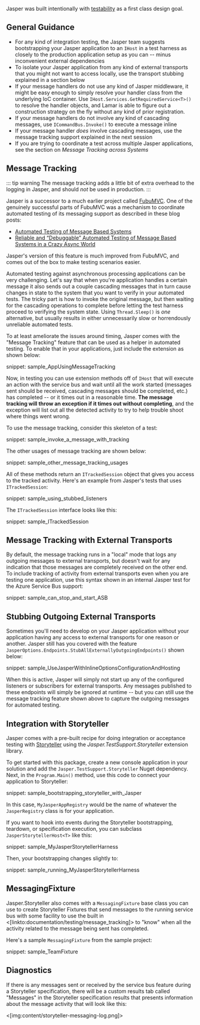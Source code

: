 <!--title:Automated Testing Support-->

Jasper was built intentionally with [testability](https://en.wikipedia.org/wiki/Software_testability) as a first class design goal.

## General Guidance

* For any kind of integration testing, the Jasper team suggests bootstrapping your Jasper application to an `IHost` in
  a test harness as closely to the production application setup as you can -- minus inconvenient external dependencies
* To isolate your Jasper application from any kind of external transports that you might not want to access locally, use the
  transport stubbing explained in a section below
* If your message handlers do not use any kind of Jasper middleware, it might be easy enough to simply resolve your handler class from the underlying IoC container. Use `IHost.Services.GetRequiredService<T>()` to resolve the handler objects, and Lamar is able to figure out a construction strategy on the fly without any kind of prior registration.
* If your message handlers do not involve any kind of cascading messages, use `ICommandBus.Invoke()` to execute a message inline
* If your message handler *does* involve cascading messages, use the message tracking support explained in the next session
* If you are trying to coordinate a test across multiple Jasper applications, see the section on *Message Tracking across Systems*





## Message Tracking

::: tip warning
The message tracking adds a little bit of extra overhead to the logging in Jasper, and should *not* be used
in production.
:::

Jasper is a successor to a much earlier project called [FubuMVC](https://fubumvc.github.io). One of the genuinely successful
parts of FubuMVC was a mechanism to coordinate automated testing of its messaging support as described in these blog posts:

* [Automated Testing of Message Based Systems](https://jeremydmiller.com/2016/05/16/automated-testing-of-message-based-systems/)
* [Reliable and “Debuggable” Automated Testing of Message Based Systems in a Crazy Async World](https://jeremydmiller.com/2016/05/17/reliable-and-debuggable-automated-testing-of-message-based-systems-in-a-crazy-async-world/)

Jasper's version of this feature is much improved from FubuMVC, and comes out of the box to make testing scenarios easier.


Automated testing against asynchronous processing applications can be very challenging. Let's say that when you're application handles a certain message it also sends out a couple cascading messages that in turn cause changes in state to the system
that you want to verify in your automated tests. The tricky part is how to invoke the original message, but then waiting for the cascading operations to complete before letting the test harness proceed to verifying the system state. Using `Thread.Sleep()` is *one* alternative, but usually results in either unnecessarily slow or horrendously unreliable automated
tests.

To at least ameliorate the issues around timing, Jasper comes with the "Message Tracking" feature that can be used as a helper in automated testing. To enable that in your applications, just include the extension as shown below:

snippet: sample_AppUsingMessageTracking


Now, in testing you can use extension methods off of `IHost` that will execute an action with the service bus and 
wait until all the work started (messages sent should be received, cascading messages should be completed, etc.) has completed --
or it times out in a reasonable time. **The message tracking will throw an exception if it times out without completing**, and the exception will list out all the detected activity to try to help trouble shoot where things went wrong.

To use the message tracking, consider this skeleton of a test:

snippet: sample_invoke_a_message_with_tracking

The other usages of message tracking are shown below:

snippet: sample_other_message_tracking_usages

All of these methods return an `ITrackedSession` object that gives you access to the tracked activity. Here's an example from Jasper's tests that uses `ITrackedSession`:

snippet: sample_using_stubbed_listeners

The `ITrackedSession` interface looks like this:

snippet: sample_ITrackedSession


## Message Tracking with External Transports

By default, the message tracking runs in a "local" mode that logs any outgoing messages to external transports, but doesn't wait for 
any indication that those messages are completely received on the other end. To include tracking of activity from external transports
even when you are testing one application, use this syntax shown in an internal Jasper test for the Azure Service Bus support:

snippet: sample_can_stop_and_start_ASB



## Stubbing Outgoing External Transports

Sometimes you'll need to develop on your Jasper application without your application having any access to external transports for one reason or another. Jasper still has you covered with the feature `JasperOptions.Endpoints.StubAllExternallyOutgoingEndpoints()` shown below:

snippet: sample_UseJasperWithInlineOptionsConfigurationAndHosting

When this is active, Jasper will simply not start up any of the configured listeners or subscribers for external transports. Any messages published to these endpoints will simply be ignored at runtime -- but you can still use the message tracking feature shown above to capture the outgoing messages for automated testing.


## Integration with Storyteller

Jasper comes with a pre-built recipe for doing integration or acceptance testing with [Storyteller](http://storyteller.github.io) using
the *Jasper.TestSupport.Storyteller* extension library.

To get started with this package, create a new console application in your solution and add the `Jasper.TestSupport.Storyteller` Nuget dependency. Next,
in the `Program.Main()` method, use this code to connect your application to Storyteller:

snippet: sample_bootstrapping_storyteller_with_Jasper

In this case, `MyJasperAppRegistry` would be the name of whatever the `JasperRegistry` class is for your application.

If you want to hook into events during the Storyteller bootstrapping, teardown, or specification execution, you can subclass `JasperStorytellerHost<T>` like this:

snippet: sample_MyJasperStorytellerHarness

Then, your bootstrapping changes slightly to:

snippet: sample_running_MyJasperStorytellerHarness

## MessagingFixture

Jasper.Storyteller also comes with a `MessagingFixture` base class you can use to create Storyteller Fixtures that send messages to the running service bus with some facility to use
the built in <[linkto:documentation/testing/message_tracking]> to "know" when all the activity 
related to the message being sent has completed.

Here's a sample `MessagingFixture` from the sample project:

snippet: sample_TeamFixture

## Diagnostics

If there is any messages sent or received by the service bus feature during a Storyteller specification, there will be a custom results tab called "Messages" in the Storyteller
specification results that presents information about the message activity that will
look like this:

<[img:content/storyteller-messaging-log.png]>
